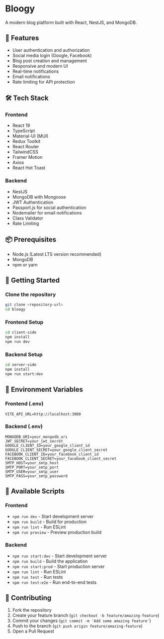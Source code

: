 # Bloogy

A modern blog platform built with React, NestJS, and MongoDB.

## 🚀 Features

- User authentication and authorization
- Social media login (Google, Facebook)
- Blog post creation and management
- Responsive and modern UI
- Real-time notifications
- Email notifications
- Rate limiting for API protection

## 🛠️ Tech Stack

### Frontend

- React 19
- TypeScript
- Material-UI (MUI)
- Redux Toolkit
- React Router
- TailwindCSS
- Framer Motion
- Axios
- React Hot Toast

### Backend

- NestJS
- MongoDB with Mongoose
- JWT Authentication
- Passport.js for social authentication
- Nodemailer for email notifications
- Class Validator
- Rate Limiting

## 📦 Prerequisites

- Node.js (Latest LTS version recommended)
- MongoDB
- npm or yarn

## 🚀 Getting Started

### Clone the repository

```bash
git clone <repository-url>
cd bloogy
```

### Frontend Setup

```bash
cd client-side
npm install
npm run dev
```

### Backend Setup

```bash
cd server-side
npm install
npm run start:dev
```

## 🔧 Environment Variables

### Frontend (.env)

```
VITE_API_URL=http://localhost:3000
```

### Backend (.env)

```
MONGODB_URI=your_mongodb_uri
JWT_SECRET=your_jwt_secret
GOOGLE_CLIENT_ID=your_google_client_id
GOOGLE_CLIENT_SECRET=your_google_client_secret
FACEBOOK_CLIENT_ID=your_facebook_client_id
FACEBOOK_CLIENT_SECRET=your_facebook_client_secret
SMTP_HOST=your_smtp_host
SMTP_PORT=your_smtp_port
SMTP_USER=your_smtp_user
SMTP_PASS=your_smtp_password
```

## 📝 Available Scripts

### Frontend

- `npm run dev` - Start development server
- `npm run build` - Build for production
- `npm run lint` - Run ESLint
- `npm run preview` - Preview production build

### Backend

- `npm run start:dev` - Start development server
- `npm run build` - Build the application
- `npm run start:prod` - Start production server
- `npm run lint` - Run ESLint
- `npm run test` - Run tests
- `npm run test:e2e` - Run end-to-end tests

## 🤝 Contributing

1. Fork the repository
2. Create your feature branch (`git checkout -b feature/amazing-feature`)
3. Commit your changes (`git commit -m 'Add some amazing feature'`)
4. Push to the branch (`git push origin feature/amazing-feature`)
5. Open a Pull Request
